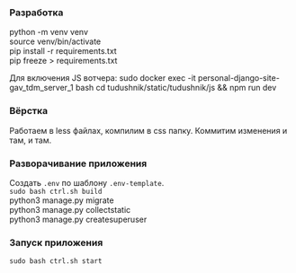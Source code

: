 ### Разработка

python -m venv venv  
source venv/bin/activate  
pip install -r requirements.txt  
pip freeze > requirements.txt

Для включения JS вотчера:
sudo docker exec -it personal-django-site-gav_tdm_server_1 bash
cd tudushnik/static/tudushnik/js && npm run dev


### Вёрстка
Работаем в less файлах, компилим в css папку.
Коммитим изменения и там, и там.


### Разворачивание приложения
Создать `.env` по шаблону `.env-template`.    
`sudo bash ctrl.sh build`   
python3 manage.py migrate  
python3 manage.py collectstatic  
python3 manage.py createsuperuser  
  

### Запуск приложения
`sudo bash ctrl.sh start`  


